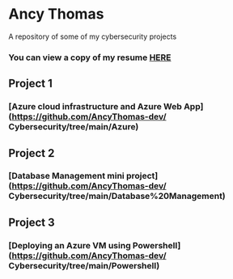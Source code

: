 # Ancy Thomas 

A repository of some of my cybersecurity projects

### You can view a copy of my resume [HERE](https://github.com/AncyThomas-dev/Cybersecurity/blob/main/Ancy_Thomas_Resume.pdf)

## Project 1

### [Azure cloud infrastructure and Azure Web App](https://github.com/AncyThomas-dev/ Cybersecurity/tree/main/Azure)

## Project 2

### [Database Management mini project](https://github.com/AncyThomas-dev/ Cybersecurity/tree/main/Database%20Management)

## Project 3

### [Deploying an Azure VM using Powershell](https://github.com/AncyThomas-dev/ Cybersecurity/tree/main/Powershell)
